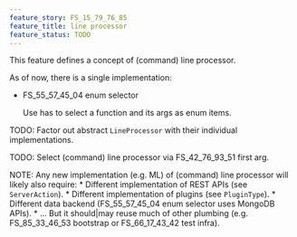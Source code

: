 ```yaml
---
feature_story: FS_15_79_76_85
feature_title: line processor
feature_status: TODO
---
```


This feature defines a concept of (command) line processor.

As of now, there is a single implementation:

*   FS_55_57_45_04 enum selector

    Use has to select a function and its args as enum items.

TODO: Factor out abstract `LineProcessor` with their individual implementations.

TODO: Select (command) line processor via FS_42_76_93_51 first arg.

NOTE: Any new implementation (e.g. ML) of (command) line processor will likely also require:
      *   Different implementation of REST APIs (see `ServerAction`).
      *   Different implementation of plugins (see `PluginType`).
      *   Different data backend (FS_55_57_45_04 enum selector uses MongoDB APIs).
      *   ...
      But it should|may reuse much of other plumbing (e.g. FS_85_33_46_53 bootstrap or FS_66_17_43_42 test infra).
